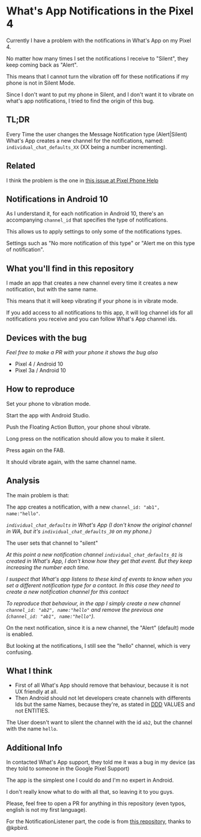 # What's App Notifications in the Pixel 4 

Currently I have a problem with the notifications in What's App on my Pixel 4.

No matter how many times I set the notifications I receive to "Silent", they keep coming back as "Alert".

This means that I cannot turn the vibration off for these notifications if my phone is not in Silent Mode. 

Since I don't want to put my phone in Silent, and I don't want it to vibrate on what's app notifications, I tried to find the origin of this bug. 

## TL;DR

Every Time the user changes the Message Notification type (Alert|Silent) What's App creates a new channel for the notifications, named: `individual_chat_defaults_XX` (XX being a number incrementing).


## Related

I think the problem is the one in [this issue at Pixel Phone Help](https://support.google.com/pixelphone/thread/2935260?hl=en)

## Notifications in Android 10

As I understand it, for each notification in Android 10, there's an accompanying `channel_id` that specifies the type of notifications.

This allows us to apply settings to only some of the notifications types. 

Settings such as "No more notification of this type" or "Alert me on this type of notification".

## What you'll find in this repository

I made an app that creates a new channel every time it creates a new notification, but with the same name.

This means that it will keep vibrating if your phone is in vibrate mode.

If you add access to all notifications to this app, it will log channel ids for all notifications you receive and you can follow What's App channel ids. 

## Devices with the bug

_Feel free to make a PR with your phone it shows the bug also_

- Pixel 4 / Android 10
- Pixel 3a / Android 10

## How to reproduce

Set your phone to vibration mode.

Start the app with Android Studio.

Push the Floating Action Button, your phone shoul vibrate. 

Long press on the notification should allow you to make it silent.

Press again on the FAB.

It should vibrate again, with the same channel name.



## Analysis

The main problem is that:

The app creates a notification, with a new `channel_id: "ab1", name:"hello"`. 

_`individual_chat_defaults` in What's App (I don't know the original channel in WA, but it's `individual_chat_defaults_30` on my phone.)_

The user sets that channel to "silent" 

_At this point a new notification channel `individual_chat_defaults_01` is created in What's App, I don't know how they get that event. But they keep increasing the number each time._

_I suspect that What's app listens to these kind of events to know when you set a different notification type for a contact. In this case they need to create a new notification channel for this contact_

_To reproduce that behaviour, in the app I simply create a new channel `channel_id: "ab2", name:"hello"` and remove the previous one (`channel_id: "ab1", name:"hello"`)._

On the next notification, since it is a new channel, the "Alert" (default) mode is enabled.

But looking at the notifications, I still see the "hello" channel, which is very confusing.


## What I think

- First of all What's App should remove that behaviour, because it is not UX friendly at all.
- Then Android should not let developers create channels with differents Ids but the same Names, because they're, as stated in [DDD](https://en.wikipedia.org/wiki/Domain-driven_design#Building_blocks) VALUES and not ENTITIES.

The User doesn't want to silent the channel with the id `ab2`, but the channel with the name `hello`. 

## Additional Info

In contacted What's App support, they told me it was a bug in my device (as they told to someone in the Google Pixel Support)

The app is the simplest one I could do and I'm no expert in Android.

I don't really know what to do with all that, so leaving it to you guys.

Please, feel free to open a PR for anything in this repository (even typos, english is not my first language).

For the NotificationListener part, the code is from [this repository](https://github.com/kpbird/NotificationListenerService-Example), thanks to @kpbird. 